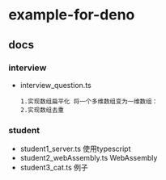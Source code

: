 # example-for-deno

## docs
### interview
- interview_question.ts
  ```
  1.实现数组扁平化 将一个多维数组变为一维数组：
  2.实现数组去重
  ```
### student
- student1_server.ts  使用typescript
- student2_webAssembly.ts  WebAssembly
- student3_cat.ts  例子